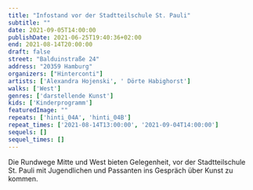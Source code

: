 ```yaml
---
title: "Infostand vor der Stadtteilschule St. Pauli"
subtitle: ""
date: 2021-09-05T14:00:00
publishDate: 2021-06-25T19:40:36+02:00
end: 2021-08-14T20:00:00
draft: false
street: "Balduinstraße 24"
address: "20359 Hamburg"
organizers: ["Hinterconti"]
artists: ['Alexandra Hojenski', ' Dörte Habighorst']
walks: ['West']
genres: ['darstellende Kunst']
kids: ['Kinderprogramm']
featuredImage: ""
repeats: ['hinti_04A', 'hinti_04B']
repeat_times: ['2021-08-14T13:00:00', '2021-09-04T14:00:00']
sequels: []
sequel_times: []
---
```


Die Rundwege Mitte und West bieten Gelegenheit, vor der Stadtteilschule St. Pauli mit Jugendlichen und Passanten ins Gespräch über Kunst zu kommen.  